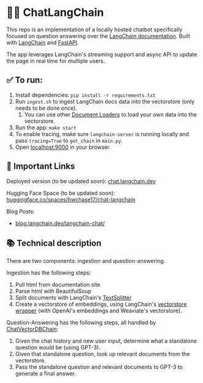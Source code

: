 # 🦜️🔗 ChatLangChain

This repo is an implementation of a locally hosted chatbot specifically focused on question answering over the [LangChain documentation](https://langchain.readthedocs.io/en/latest/).
Built with [LangChain](https://github.com/hwchase17/langchain/) and [FastAPI](https://fastapi.tiangolo.com/).

The app leverages LangChain's streaming support and async API to update the page in real time for multiple users.

## ✅ To run:
1. Install dependencies: `pip install -r requirements.txt`
1. Run `ingest.sh` to ingest LangChain docs data into the vectorstore (only needs to be done once).
   1. You can use other [Document Loaders](https://langchain.readthedocs.io/en/latest/modules/document_loaders.html) to load your own data into the vectorstore.
1. Run the app: `make start`
1. To enable tracing, make sure `langchain-server` is running locally and pass `tracing=True` to `get_chain` in `main.py`.
1. Open [localhost:9000](http://localhost:9000) in your browser.

## 🚀 Important Links

Deployed version (to be updated soon): [chat.langchain.dev](https://chat.langchain.dev)

Hugging Face Space (to be updated soon): [huggingface.co/spaces/hwchase17/chat-langchain](https://huggingface.co/spaces/hwchase17/chat-langchain)

Blog Posts: 
* [blog.langchain.dev/langchain-chat/](https://blog.langchain.dev/langchain-chat/)

## 📚 Technical description

There are two components: ingestion and question-answering.

Ingestion has the following steps:

1. Pull html from documentation site
2. Parse html with BeautifulSoup
3. Split documents with LangChain's [TextSplitter](https://langchain.readthedocs.io/en/latest/modules/utils/combine_docs_examples/textsplitter.html)
4. Create a vectorstore of embeddings, using LangChain's [vectorstore wrapper](https://langchain.readthedocs.io/en/latest/modules/utils/combine_docs_examples/vectorstores.html) (with OpenAI's embeddings and Weaviate's vectorstore).

Question-Answering has the following steps, all handled by [ChatVectorDBChain](https://langchain.readthedocs.io/en/latest/modules/chains/combine_docs_examples/chat_vector_db.html):

1. Given the chat history and new user input, determine what a standalone question would be (using GPT-3).
2. Given that standalone question, look up relevant documents from the vectorstore.
3. Pass the standalone question and relevant documents to GPT-3 to generate a final answer.
